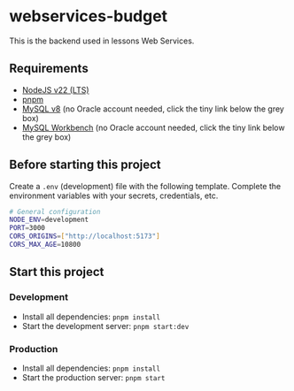 # webservices-budget

This is the backend used in lessons Web Services.

## Requirements

- [NodeJS v22 (LTS)](https://nodejs.org/)
- [pnpm](https://pnpm.io/)
- [MySQL v8](https://dev.mysql.com/downloads/windows/installer/8.0.html) (no Oracle account needed, click the tiny link below the grey box)
- [MySQL Workbench](https://dev.mysql.com/downloads/workbench/) (no Oracle account needed, click the tiny link below the grey box)

## Before starting this project

Create a `.env` (development) file with the following template.
Complete the environment variables with your secrets, credentials, etc. 

```bash
# General configuration
NODE_ENV=development
PORT=3000
CORS_ORIGINS=["http://localhost:5173"]
CORS_MAX_AGE=10800
```

## Start this project

### Development

- Install all dependencies: `pnpm install`
- Start the development server: `pnpm start:dev`

### Production

- Install all dependencies: `pnpm install`
- Start the production server: `pnpm start`
